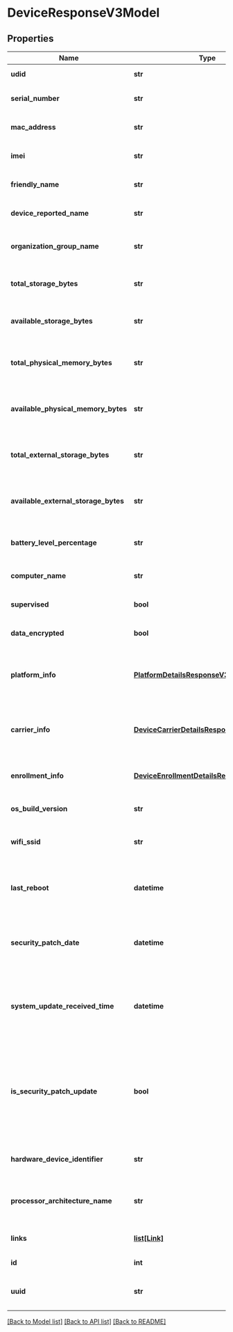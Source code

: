 # DeviceResponseV3Model

## Properties
Name | Type | Description | Notes
------------ | ------------- | ------------- | -------------
**udid** | **str** | UDID of the device. | [optional] 
**serial_number** | **str** | Serial number of the device. | [optional] 
**mac_address** | **str** | MAC Address of the device. | [optional] 
**imei** | **str** | Device IMEI hardware identifier. | [optional] 
**friendly_name** | **str** | Friendly name of the device. | [optional] 
**device_reported_name** | **str** | Device reported name. | [optional] 
**organization_group_name** | **str** | Device organization group name. | [optional] 
**total_storage_bytes** | **str** | Total storage capacity in bytes. | [optional] 
**available_storage_bytes** | **str** | Available storage capacity in bytes. | [optional] 
**total_physical_memory_bytes** | **str** | Total physical memory capacity in bytes. | [optional] 
**available_physical_memory_bytes** | **str** | Available physical memory capacity in bytes. | [optional] 
**total_external_storage_bytes** | **str** | Total external storage capacity in bytes. | [optional] 
**available_external_storage_bytes** | **str** | Available external storage capacity in bytes. | [optional] 
**battery_level_percentage** | **str** | Battery level of the iOS device in percentage. | [optional] 
**computer_name** | **str** | Desktop name of the device. | [optional] 
**supervised** | **bool** | Supervised status of the device. | [optional] 
**data_encrypted** | **bool** | Data encryption status. | [optional] 
**platform_info** | [**PlatformDetailsResponseV3Model**](PlatformDetailsResponseV3Model.md) | Contains basic details about the device platform. | [optional] 
**carrier_info** | [**DeviceCarrierDetailsResponseV3Model**](DeviceCarrierDetailsResponseV3Model.md) | Contains carrier details about the device platform. | [optional] 
**enrollment_info** | [**DeviceEnrollmentDetailsResponseV3Model**](DeviceEnrollmentDetailsResponseV3Model.md) | Contains enrollment details of the device. | [optional] 
**os_build_version** | **str** | OS build version of the device. | [optional] 
**wifi_ssid** | **str** | WiFi SSID device is connected to. | [optional] 
**last_reboot** | **datetime** | Last reboot time reported by the device in ISO 8601 format. | [optional] 
**security_patch_date** | **datetime** | Security Patch Date reported by the device in ISO 8601 format. | [optional] 
**system_update_received_time** | **datetime** | Pending System Update received time reported in ISO 8601 format. | [optional] 
**is_security_patch_update** | **bool** | Indicates whether Security Patch Update is true when there is a Security Patch update available. | [optional] 
**hardware_device_identifier** | **str** | Hardware Device Identifier for device. | [optional] 
**processor_architecture_name** | **str** | Name of the CPU Architecture the device is using. | [optional] 
**links** | [**list[Link]**](Link.md) | Gets list of hypermedia link. | [optional] 
**id** | **int** | Gets or sets identifier. | [optional] 
**uuid** | **str** | Gets or sets current objects UUID. | [optional] 

[[Back to Model list]](../README.md#documentation-for-models) [[Back to API list]](../README.md#documentation-for-api-endpoints) [[Back to README]](../README.md)


